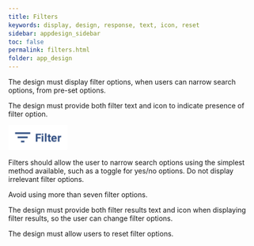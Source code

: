 ```yaml
---
title: Filters 
keywords: display, design, response, text, icon, reset
sidebar: appdesign_sidebar
toc: false
permalink: filters.html
folder: app_design 
---
```


The design must display filter options, when users can narrow search options, from pre-set options.  

The design must provide both filter text and icon to indicate presence of filter option. 

<img src="/images/examples/design-standards-navigation-filters-icon.png" style="max-width: 120px;">

Filters should allow the user to narrow search options using the simplest method available, such as a toggle for yes/no options.  Do not display irrelevant filter options.  

Avoid using more than seven filter options.    

The design must provide both filter results text and icon when displaying filter results, so the user can change filter options.

The design must allow users to reset filter options.  
